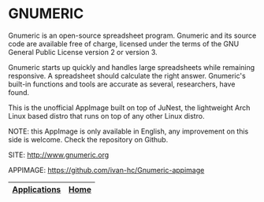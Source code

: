 # GNUMERIC

 Gnumeric is an open-source spreadsheet program. Gnumeric and its source 
 code are available free of charge, licensed under the terms of the GNU 
 General Public License version 2 or version 3.
 
 Gnumeric starts up quickly and handles large spreadsheets while remaining
 responsive. A spreadsheet should calculate the right answer. Gnumeric's 
 built-in functions and tools are accurate as several, researchers, have 
 found.
 
 This is the unofficial AppImage built on top of JuNest, the lightweight 
 Arch Linux based distro that runs on top of any other Linux distro.
 
 NOTE: this AppImage is only available in English, any improvement on 
 	this side is welcome. Check the repository on Github.
 
 SITE: http://www.gnumeric.org

 APPIMAGE: https://github.com/ivan-hc/Gnumeric-appimage

 | [Applications](https://portable-linux-apps.github.io/apps.html) | [Home](https://portable-linux-apps.github.io)
 | --- | --- |
